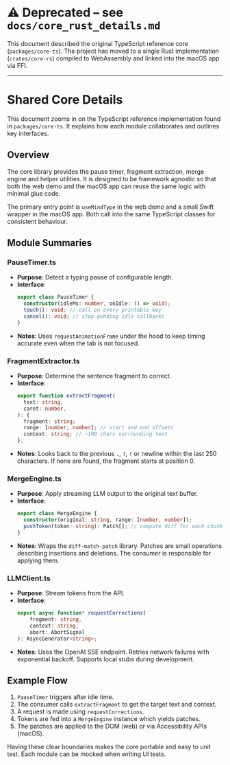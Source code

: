 # ⚠️ Deprecated – see `docs/core_rust_details.md`

This document described the original TypeScript reference core (`packages/core-ts`). The project has moved to a single Rust implementation (`crates/core-rs`) compiled to WebAssembly and linked into the macOS app via FFI.

---

# Shared Core Details

This document zooms in on the TypeScript reference implementation found in `packages/core-ts`. It explains how each module collaborates and outlines key interfaces.

## Overview

The core library provides the pause timer, fragment extraction, merge engine and helper utilities. It is designed to be framework agnostic so that both the web demo and the macOS app can reuse the same logic with minimal glue code.

The primary entry point is `useMindType` in the web demo and a small Swift wrapper in the macOS app. Both call into the same TypeScript classes for consistent behaviour.

## Module Summaries

### PauseTimer.ts

- **Purpose**: Detect a typing pause of configurable length.
- **Interface**:
  ```ts
  export class PauseTimer {
    constructor(idleMs: number, onIdle: () => void);
    touch(): void; // call on every printable key
    cancel(): void; // stop pending idle callbacks
  }
  ```
- **Notes**: Uses `requestAnimationFrame` under the hood to keep timing accurate even when the tab is not focused.

### FragmentExtractor.ts

- **Purpose**: Determine the sentence fragment to correct.
- **Interface**:
  ```ts
  export function extractFragment(
    text: string,
    caret: number,
  ): {
    fragment: string;
    range: [number, number]; // start and end offsets
    context: string; // ~100 chars surrounding text
  };
  ```
- **Notes**: Looks back to the previous `.`, `?`, `!` or newline within the last 250 characters. If none are found, the fragment starts at position 0.

### MergeEngine.ts

- **Purpose**: Apply streaming LLM output to the original text buffer.
- **Interface**:
  ```ts
  export class MergeEngine {
    constructor(original: string, range: [number, number]);
    pushToken(token: string): Patch[]; // compute diff for each chunk
  }
  ```
- **Notes**: Wraps the `diff-match-patch` library. Patches are small operations describing insertions and deletions. The consumer is responsible for applying them.

### LLMClient.ts

- **Purpose**: Stream tokens from the API.
- **Interface**:
  ```ts
  export async function* requestCorrections(
      fragment: string,
      context: string,
      abort: AbortSignal
  ): AsyncGenerator<string>;
  ```
- **Notes**: Uses the OpenAI SSE endpoint. Retries network failures with exponential backoff. Supports local stubs during development.

## Example Flow

1. `PauseTimer` triggers after idle time.
2. The consumer calls `extractFragment` to get the target text and context.
3. A request is made using `requestCorrections`.
4. Tokens are fed into a `MergeEngine` instance which yields patches.
5. The patches are applied to the DOM (web) or via Accessibility APIs (macOS).

Having these clear boundaries makes the core portable and easy to unit test. Each module can be mocked when writing UI tests.
